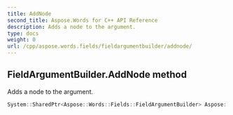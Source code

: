 ```yaml
---
title: AddNode
second_title: Aspose.Words for C++ API Reference
description: Adds a node to the argument. 
type: docs
weight: 0
url: /cpp/aspose.words.fields/fieldargumentbuilder/addnode/
---
```

## FieldArgumentBuilder.AddNode method


Adds a node to the argument.

```cpp
System::SharedPtr<Aspose::Words::Fields::FieldArgumentBuilder> Aspose::Words::Fields::FieldArgumentBuilder::AddNode(const System::SharedPtr<Aspose::Words::Inline> &node)
```

